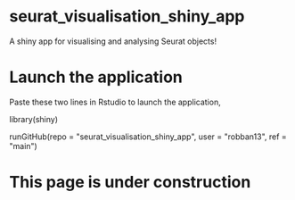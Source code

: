 # seurat_visualisation_shiny_app
A shiny app for visualising and analysing Seurat objects! 

# Launch the application

Paste these two lines in Rstudio to launch the application,

library(shiny)

runGitHub(repo = "seurat_visualisation_shiny_app", user = "robban13", ref = "main")

# This page is under construction

